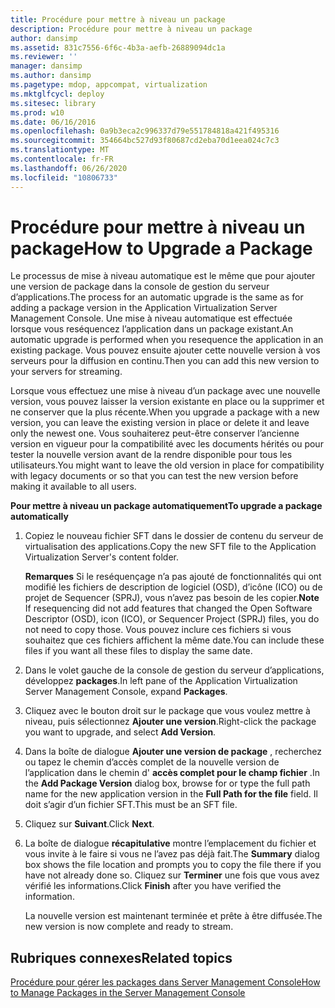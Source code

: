 ```yaml
---
title: Procédure pour mettre à niveau un package
description: Procédure pour mettre à niveau un package
author: dansimp
ms.assetid: 831c7556-6f6c-4b3a-aefb-26889094dc1a
ms.reviewer: ''
manager: dansimp
ms.author: dansimp
ms.pagetype: mdop, appcompat, virtualization
ms.mktglfcycl: deploy
ms.sitesec: library
ms.prod: w10
ms.date: 06/16/2016
ms.openlocfilehash: 0a9b3eca2c996337d79e551784818a421f495316
ms.sourcegitcommit: 354664bc527d93f80687cd2eba70d1eea024c7c3
ms.translationtype: MT
ms.contentlocale: fr-FR
ms.lasthandoff: 06/26/2020
ms.locfileid: "10806733"
---
```

# <span data-ttu-id="1028f-103">Procédure pour mettre à niveau un package</span><span class="sxs-lookup"><span data-stu-id="1028f-103">How to Upgrade a Package</span></span>


<span data-ttu-id="1028f-104">Le processus de mise à niveau automatique est le même que pour ajouter une version de package dans la console de gestion du serveur d’applications.</span><span class="sxs-lookup"><span data-stu-id="1028f-104">The process for an automatic upgrade is the same as for adding a package version in the Application Virtualization Server Management Console.</span></span> <span data-ttu-id="1028f-105">Une mise à niveau automatique est effectuée lorsque vous reséquencez l’application dans un package existant.</span><span class="sxs-lookup"><span data-stu-id="1028f-105">An automatic upgrade is performed when you resequence the application in an existing package.</span></span> <span data-ttu-id="1028f-106">Vous pouvez ensuite ajouter cette nouvelle version à vos serveurs pour la diffusion en continu.</span><span class="sxs-lookup"><span data-stu-id="1028f-106">Then you can add this new version to your servers for streaming.</span></span>

<span data-ttu-id="1028f-107">Lorsque vous effectuez une mise à niveau d’un package avec une nouvelle version, vous pouvez laisser la version existante en place ou la supprimer et ne conserver que la plus récente.</span><span class="sxs-lookup"><span data-stu-id="1028f-107">When you upgrade a package with a new version, you can leave the existing version in place or delete it and leave only the newest one.</span></span> <span data-ttu-id="1028f-108">Vous souhaiterez peut-être conserver l’ancienne version en vigueur pour la compatibilité avec les documents hérités ou pour tester la nouvelle version avant de la rendre disponible pour tous les utilisateurs.</span><span class="sxs-lookup"><span data-stu-id="1028f-108">You might want to leave the old version in place for compatibility with legacy documents or so that you can test the new version before making it available to all users.</span></span>

**<span data-ttu-id="1028f-109">Pour mettre à niveau un package automatiquement</span><span class="sxs-lookup"><span data-stu-id="1028f-109">To upgrade a package automatically</span></span>**

1.  <span data-ttu-id="1028f-110">Copiez le nouveau fichier SFT dans le dossier de contenu du serveur de virtualisation des applications.</span><span class="sxs-lookup"><span data-stu-id="1028f-110">Copy the new SFT file to the Application Virtualization Server's content folder.</span></span>

    <span data-ttu-id="1028f-111">**Remarques**  Si le reséquençage n’a pas ajouté de fonctionnalités qui ont modifié les fichiers de description de logiciel (OSD), d’icône (ICO) ou de projet de Sequencer (SPRJ), vous n’avez pas besoin de les copier.</span><span class="sxs-lookup"><span data-stu-id="1028f-111">**Note** If resequencing did not add features that changed the Open Software Descriptor (OSD), icon (ICO), or Sequencer Project (SPRJ) files, you do not need to copy those.</span></span> <span data-ttu-id="1028f-112">Vous pouvez inclure ces fichiers si vous souhaitez que ces fichiers affichent la même date.</span><span class="sxs-lookup"><span data-stu-id="1028f-112">You can include these files if you want all these files to display the same date.</span></span>

     

2.  <span data-ttu-id="1028f-113">Dans le volet gauche de la console de gestion du serveur d’applications, développez **packages**.</span><span class="sxs-lookup"><span data-stu-id="1028f-113">In left pane of the Application Virtualization Server Management Console, expand **Packages**.</span></span>

3.  <span data-ttu-id="1028f-114">Cliquez avec le bouton droit sur le package que vous voulez mettre à niveau, puis sélectionnez **Ajouter une version**.</span><span class="sxs-lookup"><span data-stu-id="1028f-114">Right-click the package you want to upgrade, and select **Add Version**.</span></span>

4.  <span data-ttu-id="1028f-115">Dans la boîte de dialogue **Ajouter une version de package** , recherchez ou tapez le chemin d’accès complet de la nouvelle version de l’application dans le chemin d' **accès complet pour le champ fichier** .</span><span class="sxs-lookup"><span data-stu-id="1028f-115">In the **Add Package Version** dialog box, browse for or type the full path name for the new application version in the **Full Path for the file** field.</span></span> <span data-ttu-id="1028f-116">Il doit s’agir d’un fichier SFT.</span><span class="sxs-lookup"><span data-stu-id="1028f-116">This must be an SFT file.</span></span>

5.  <span data-ttu-id="1028f-117">Cliquez sur **Suivant**.</span><span class="sxs-lookup"><span data-stu-id="1028f-117">Click **Next**.</span></span>

6.  <span data-ttu-id="1028f-118">La boîte de dialogue **récapitulative** montre l’emplacement du fichier et vous invite à le faire si vous ne l’avez pas déjà fait.</span><span class="sxs-lookup"><span data-stu-id="1028f-118">The **Summary** dialog box shows the file location and prompts you to copy the file there if you have not already done so.</span></span> <span data-ttu-id="1028f-119">Cliquez sur **Terminer** une fois que vous avez vérifié les informations.</span><span class="sxs-lookup"><span data-stu-id="1028f-119">Click **Finish** after you have verified the information.</span></span>

    <span data-ttu-id="1028f-120">La nouvelle version est maintenant terminée et prête à être diffusée.</span><span class="sxs-lookup"><span data-stu-id="1028f-120">The new version is now complete and ready to stream.</span></span>

## <span data-ttu-id="1028f-121">Rubriques connexes</span><span class="sxs-lookup"><span data-stu-id="1028f-121">Related topics</span></span>


[<span data-ttu-id="1028f-122">Procédure pour gérer les packages dans Server Management Console</span><span class="sxs-lookup"><span data-stu-id="1028f-122">How to Manage Packages in the Server Management Console</span></span>](how-to-manage-packages-in-the-server-management-console.md)

 

 





